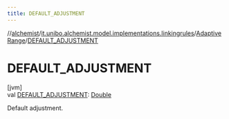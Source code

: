 ```yaml
---
title: DEFAULT_ADJUSTMENT
---
```

//[alchemist](../../../index.html)/[it.unibo.alchemist.model.implementations.linkingrules](../index.html)/[AdaptiveRange](index.html)/[DEFAULT_ADJUSTMENT](-d-e-f-a-u-l-t_-a-d-j-u-s-t-m-e-n-t.html)



# DEFAULT_ADJUSTMENT



[jvm]\
val [DEFAULT_ADJUSTMENT](-d-e-f-a-u-l-t_-a-d-j-u-s-t-m-e-n-t.html): [Double](https://kotlinlang.org/api/latest/jvm/stdlib/kotlin/-double/index.html)



Default adjustment.




